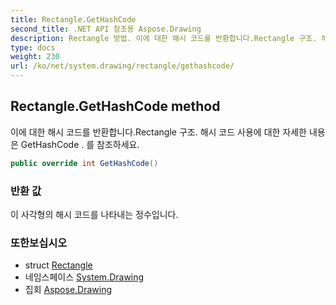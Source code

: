 ```yaml
---
title: Rectangle.GetHashCode
second_title: .NET API 참조용 Aspose.Drawing
description: Rectangle 방법. 이에 대한 해시 코드를 반환합니다.Rectangle 구조. 해시 코드 사용에 대한 자세한 내용은 GetHashCode . 를 참조하세요.
type: docs
weight: 230
url: /ko/net/system.drawing/rectangle/gethashcode/
---
```

## Rectangle.GetHashCode method

이에 대한 해시 코드를 반환합니다.Rectangle 구조. 해시 코드 사용에 대한 자세한 내용은 GetHashCode . 를 참조하세요.

```csharp
public override int GetHashCode()
```

### 반환 값

이 사각형의 해시 코드를 나타내는 정수입니다.

### 또한보십시오

* struct [Rectangle](../)
* 네임스페이스 [System.Drawing](../../rectangle/)
* 집회 [Aspose.Drawing](../../../)



